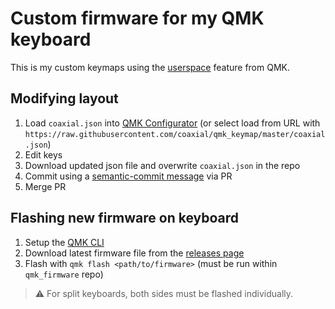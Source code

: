 # Custom firmware for my QMK keyboard

This is my custom keymaps using the [userspace](https://docs.qmk.fm/#/feature_userspace) feature from QMK.

## Modifying layout

1. Load `coaxial.json` into [QMK
   Configurator](https://config.qmk.fm/) (or select load from URL with `https://raw.githubusercontent.com/coaxial/qmk_keymap/master/coaxial.json`)
2. Edit keys
3. Download updated json file and overwrite `coaxial.json` in the repo
4. Commit using a [semantic-commit message](https://github.com/angular/angular/blob/main/CONTRIBUTING.md#-commit-message-format) via PR
4. Merge PR

## Flashing new firmware on keyboard

1. Setup the [QMK CLI](https://docs.qmk.fm/#/newbs_getting_started?id=set-up-your-environment)
2. Download latest firmware file from the [releases page](https://github.com/coaxial/qmk_keymap/releases)
3. Flash with `qmk flash <path/to/firmware>` (must be run within `qmk_firmware` repo)

> ⚠️ For split keyboards, both sides must be flashed individually.
